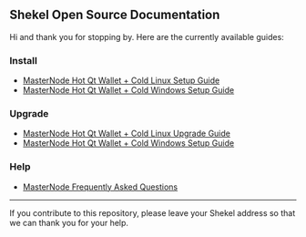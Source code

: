 ## Shekel Open Source Documentation

Hi and thank you for stopping by. Here are the currently available guides:

### Install
 * [MasterNode Hot Qt Wallet + Cold Linux Setup Guide](guides/MasterNode_Setup_Cold_Hot_Linux.md)
 * [MasterNode Hot Qt Wallet + Cold Windows Setup Guide](guides/Masternode_Setup_Hot_Windows.md)
 


### Upgrade 
 * [MasterNode Hot Qt Wallet + Cold Linux Upgrade Guide](guides/Masternode_Upgrade_Cold_Hot_Linux.md)
 * [MasterNode Hot Qt Wallet + Cold Windows Setup Guide](guides/Masternode_Upgrade_Hot_Windows.md)
 
 
 
### Help
 * [MasterNode Frequently Asked Questions](guides/Shekel_Wallet_FAQ.md)

----

If you contribute to this repository, please leave your Shekel address so that we can thank you for your help.
